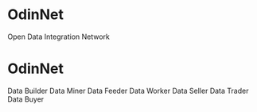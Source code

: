 # OdinNet
Open Data Integration Network 
# OdinNet <Elements>
Data Builder
Data Miner
Data Feeder
Data Worker
Data Seller
Data Trader
Data Buyer

